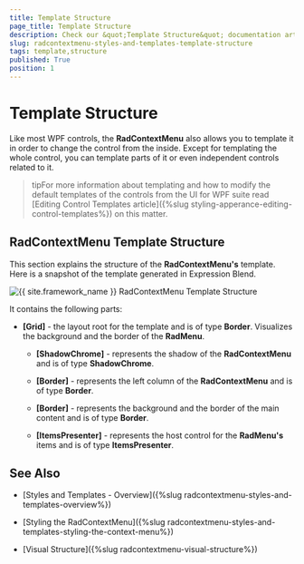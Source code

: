 ```yaml
---
title: Template Structure
page_title: Template Structure
description: Check our &quot;Template Structure&quot; documentation article for the RadContextMenu {{ site.framework_name }} control.
slug: radcontextmenu-styles-and-templates-template-structure
tags: template,structure
published: True
position: 1
---
```


# Template Structure

Like most WPF controls, the __RadContextMenu__ also allows you to template it in order to change the control from the inside. Except for templating the whole control, you can template parts of it or even independent controls related to it.

>tipFor more information about templating and how to modify the default templates of the controls from the UI for WPF suite read [Editing Control Templates article]({%slug styling-apperance-editing-control-templates%}) on this matter.

## RadContextMenu Template Structure

This section explains the structure of the __RadContextMenu's__ template. Here is a snapshot of the template generated in Expression Blend.

![{{ site.framework_name }} RadContextMenu Template Structure](images/RadContextMenu_Template_Structure_01.png)

It contains the following parts:

* __[Grid]__ - the layout root for the template and is of type __Border__. Visualizes the background and the border of the __RadMenu__.

	* __[ShadowChrome]__ - represents the shadow of the __RadContextMenu__ and is of type __ShadowChrome__.

	* __[Border]__ - represents the left column of the __RadContextMenu__ and is of type __Border__.

	* __[Border]__ - represents the background and the border of the main content and is of type __Border__.

	* __[ItemsPresenter]__ - represents the host control for the __RadMenu's__ items and is of type __ItemsPresenter__.


## See Also

 * [Styles and Templates - Overview]({%slug radcontextmenu-styles-and-templates-overview%})

 * [Styling the RadContextMenu]({%slug radcontextmenu-styles-and-templates-styling-the-context-menu%})

 * [Visual Structure]({%slug radcontextmenu-visual-structure%})
